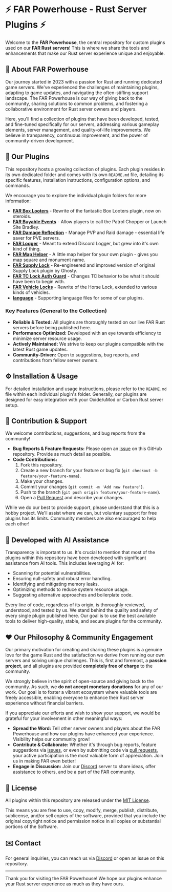# ⚡ FAR Powerhouse - Rust Server Plugins ⚡

Welcome to the **FAR Powerhouse**, the central repository for custom plugins used on our **FAR Rust servers**! This is where we share the tools and enhancements that make our Rust server experience unique and enjoyable.

## 👋 About FAR Powerhouse

Our journey started in 2023 with a passion for Rust and running dedicated game servers. We've experienced the challenges of maintaining plugins, adapting to game updates, and navigating the often-stifling support landscape. The FAR Powerhouse is our way of giving back to the community, sharing solutions to common problems, and fostering a collaborative environment for Rust server owners and players.

Here, you'll find a collection of plugins that have been developed, tested, and fine-tuned specifically for our servers, addressing various gameplay elements, server management, and quality-of-life improvements. We believe in transparency, continuous improvement, and the power of community-driven development.

## 🚀 Our Plugins

This repository hosts a growing collection of plugins. Each plugin resides in its own dedicated folder and comes with its own `README.md` file, detailing its specific features, installation instructions, configuration options, and commands.

We encourage you to explore the individual plugin folders for more information:

*   **[FAR Box Looters](FAR%20Box%20Looters/)** - Rewrite of the fantastic Box Looters plugin, now on steroids.
*   **[FAR Buyable Events](FAR%20Buyable%20Events/)** - Allow players to call the Patrol Chopper or Launch Site Bradley.
*   **[FAR Damage Reflection](FAR%20Damage%20Reflection/)** - Manage PVP and Raid damage - essential life saver for PVE servers.
*   **[FAR Logger](FAR%20Logger/)** - Meant to extend Discord Logger, but grew into it's own kind of thing.
*   **[FAR Map Helper](FAR%20Map%20Helper/)** - A little map helper for your own plugin - gives you map square and monument name.
*   **[FAR Supply Lock](FAR%20Supply%20Lock/)** - Re-engineered and improved version of original Supply Lock plugin by Ghosty.
*   **[FAR TC Lock Auth Guard](FAR%20TC%20Lock%20Auth%20Guard/)** - Changes TC behavior to be what it should have been to begin with.
*   **[FAR Vehicle Locks](FAR%20Vehicle%20Locks/)** - Rewrite of the Horse Lock, extended to various kinds of vehicles.
*   **[language](language/)** - Supporting language files for some of our plugins.

### Key Features (General to the Collection)

*   **Reliable & Tested:** All plugins are thoroughly tested on our live FAR Rust servers before being published here.
*   **Performance Optimized:** Developed with an eye towards efficiency to minimize server resource usage.
*   **Actively Maintained:** We strive to keep our plugins compatible with the latest Rust game updates.
*   **Community-Driven:** Open to suggestions, bug reports, and contributions from fellow server owners.

## ⚙️ Installation & Usage

For detailed installation and usage instructions, please refer to the `README.md` file within each individual plugin's folder. Generally, our plugins are designed for easy integration with your Oxide/uMod or Carbon Rust server setup.

## 🤝 Contribution & Support

We welcome contributions, suggestions, and bug reports from the community!

*   **Bug Reports & Feature Requests:** Please open an [issue](https://github.com/minime-rust/far-powerhouse/issues) on this GitHub repository. Provide as much detail as possible.
*   **Code Contributions:**
    1.  Fork this repository.
    2.  Create a new branch for your feature or bug fix (`git checkout -b feature/your-feature-name`).
    3.  Make your changes.
    4.  Commit your changes (`git commit -m 'Add new feature'`).
    5.  Push to the branch (`git push origin feature/your-feature-name`).
    6.  Open a [Pull Request](https://github.com/minime-rust/far-powerhouse/pulls) and describe your changes.

While we do our best to provide support, please understand that this is a hobby project. We'll assist where we can, but voluntary support for free plugins has its limits. Community members are also encouraged to help each other!

## 🤖 Developed with AI Assistance

Transparency is important to us. It's crucial to mention that most of the plugins within this repository have been developed with significant assistance from AI tools. This includes leveraging AI for:

*   Scanning for potential vulnerabilities.
*   Ensuring null-safety and robust error handling.
*   Identifying and mitigating memory leaks.
*   Optimizing methods to reduce system resource usage.
*   Suggesting alternative approaches and boilerplate code.

Every line of code, regardless of its origin, is thoroughly reviewed, understood, and tested by us. We stand behind the quality and safety of every single plugin published here. Our goal is to use the best available tools to deliver high-quality, stable, and secure plugins for the community.

## ❤️ Our Philosophy & Community Engagement

Our primary motivation for creating and sharing these plugins is a genuine love for the game Rust and the satisfaction we derive from running our own servers and solving unique challenges. This is, first and foremost, a **passion project**, and all plugins are provided **completely free of charge** to the community.

We strongly believe in the spirit of open-source and giving back to the community. As such, we **do not accept monetary donations** for any of our work. Our goal is to foster a vibrant ecosystem where valuable tools are freely accessible, enabling everyone to enhance their Rust server experience without financial barriers.

If you appreciate our efforts and wish to show your support, we would be grateful for your involvement in other meaningful ways:

*   **Spread the Word:** Tell other server owners and players about the FAR Powerhouse and how our plugins have enhanced your experience. Visibility helps our community grow!
*   **Contribute & Collaborate:** Whether it's through bug reports, feature suggestions via [issues](https://github.com/minime-rust/far-powerhouse/issues), or even by submitting code via [pull requests](https://github.com/minime-rust/far-powerhouse/pulls), your active participation is the most valuable form of appreciation. Join us in making FAR even better!
*   **Engage in Discussion:** Join our [Discord](https://discord.gg/ZTSQ43gcGV) server to share ideas, offer assistance to others, and be a part of the FAR community.

## 📜 License

All plugins within this repository are released under the [MIT License](LICENSE).

This means you are free to use, copy, modify, merge, publish, distribute, sublicense, and/or sell copies of the software, provided that you include the original copyright notice and permission notice in all copies or substantial portions of the Software.

## ✉️ Contact

For general inquiries, you can reach us via [Discord](https://discord.gg/ZTSQ43gcGV) or open an issue on this repository.

---

Thank you for visiting the FAR Powerhouse! We hope our plugins enhance your Rust server experience as much as they have ours.